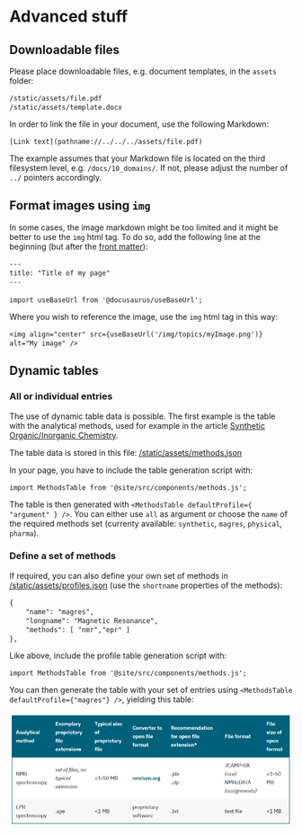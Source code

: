 # Advanced stuff

## Downloadable files

Please place downloadable files, e.g. document templates, in the `assets` folder:
```
/static/assets/file.pdf
/static/assets/template.docx
```

In order to link the file in your document, use the following Markdown:

```
[Link text](pathname://../../../assets/file.pdf)
```

The example assumes that your Markdown file is located on the third filesystem level, e.g. `/docs/10_domains/`. If not, please adjust the number of `../` pointers accordingly.


## Format images using `img`

In some cases, the image markdown might be too limited and it might be better to use the `img` html tag. To do so, add the following line at the beginning (but after the [front matter](https://docusaurus.io/docs/create-doc#doc-front-matter)):

```
---
title: "Title of my page"
---

import useBaseUrl from '@docusaurus/useBaseUrl';
```

Where you wish to reference the image, use the `img` html tag in this way:

```
<img align="center" src={useBaseUrl('/img/topics/myImage.png')} alt="My image" />
```


## Dynamic tables

### All or individual entries

The use of dynamic table data is possible. The first example is the table with the analytical methods, used for example in the article [Synthetic Organic/Inorganic Chemistry](../docs/10_domains/11_synthetic_chemistry.mdx).

The table data is stored in this file: [/static/assets/methods.json](../static/assets/methods.json)

In your page, you have to include the table generation script with:

```
import MethodsTable from '@site/src/components/methods.js';
```

The table is then generated with `<MethodsTable defaultProfile={ "argument" } />`. You can either use `all` as argument or choose the `name` of the required methods set (currenty available: `synthetic`, `magres`, `physical`, `pharma`).

### Define a set of methods

If required, you can also define your own set of methods in [/static/assets/profiles.json](../static/assets/profiles.json) (use the `shortname` properties of the methods):

```
{
    "name": "magres",
    "longname": "Magnetic Resonance",
    "methods": [ "nmr","epr" ]
},
```

Like above, include the profile table generation script with:

```
import MethodsTable from '@site/src/components/methods.js';
```

You can then generate the table with your set of entries using `<MethodsTable defaultProfile={"magres"} />`, yielding this table:

![](../static/img/readme/magres_table.png)